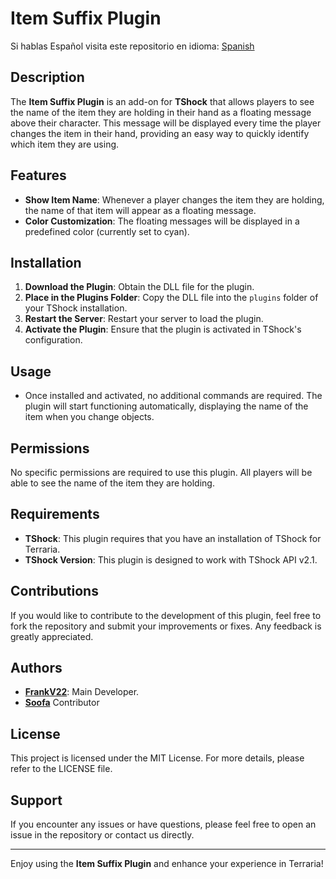 # Item Suffix Plugin

Si hablas Español visita este repositorio en idioma: [Spanish](https://github.com/itsFrankV22/ItemSuffixBelowName/blob/master/READMESpanish.md)


## Description

The **Item Suffix Plugin** is an add-on for **TShock** that allows players to see the name of the item they are holding in their hand as a floating message above their character. This message will be displayed every time the player changes the item in their hand, providing an easy way to quickly identify which item they are using.

## Features

- **Show Item Name**: Whenever a player changes the item they are holding, the name of that item will appear as a floating message.
- **Color Customization**: The floating messages will be displayed in a predefined color (currently set to cyan).

## Installation

1. **Download the Plugin**: Obtain the DLL file for the plugin.
2. **Place in the Plugins Folder**: Copy the DLL file into the `plugins` folder of your TShock installation.
3. **Restart the Server**: Restart your server to load the plugin.
4. **Activate the Plugin**: Ensure that the plugin is activated in TShock's configuration.

## Usage

- Once installed and activated, no additional commands are required. The plugin will start functioning automatically, displaying the name of the item when you change objects.

## Permissions

No specific permissions are required to use this plugin. All players will be able to see the name of the item they are holding.

## Requirements

- **TShock**: This plugin requires that you have an installation of TShock for Terraria.
- **TShock Version**: This plugin is designed to work with TShock API v2.1.

## Contributions

If you would like to contribute to the development of this plugin, feel free to fork the repository and submit your improvements or fixes. Any feedback is greatly appreciated.

## Authors

- **[FrankV22](https://github.com/itsFrankV22)**: Main Developer.
- **[Soofa](https://github.com/Soof4)** Contributor

## License

This project is licensed under the MIT License. For more details, please refer to the LICENSE file.

## Support

If you encounter any issues or have questions, please feel free to open an issue in the repository or contact us directly.

---

Enjoy using the **Item Suffix Plugin** and enhance your experience in Terraria!
